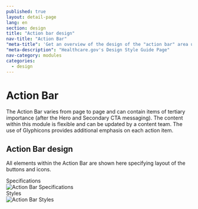 ```yaml
---
published: true
layout: detail-page
lang: en
section: design
title: "Action bar design"
nav-title: "Action Bar"
"meta-title": 'Get an overview of the design of the "action bar" area used on HealthCare.gov landing pages'
"meta-description": "Healthcare.gov's Design Style Guide Page"
nav-category: modules
categories:
  - design
---
```


# Action Bar

<div class="intro">
The Action Bar varies from page to page and can contain items of tertiary importance (after the Hero and Secondary CTA messaging). The content within this module is flexible and can be updated by a content team.  The use of Glyphicons provides additional emphasis on each action item.
</div>

<div class="hr"></div>

## Action Bar design

All elements within the Action Bar are shown here specifying layout of the buttons and icons.

<div class="caption">Specifications</div>
<img class="full" src="{{site.baseurl}}/images/design/modules/action-bar/1_ABSpecs.png" alt="Action Bar Specifications"/>

<div class="caption">Styles</div>
<img class="full" src="{{site.baseurl}}/images/design/modules/action-bar/2_ABStyles.png" alt="Action Bar Styles"/>
